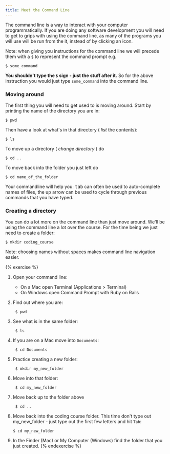 ```yaml
---
title: Meet the Command Line
---
```


The command line is a way to interact with your computer programmatically. If you are doing any software development you will need to get to grips with using the command line, as many of the programs you will use will be run from the it, instead of by clicking an icon.

Note: when giving you instructions for the command line we will precede them with a `$` to represent the command prompt e.g.

    $ some_command

**You shouldn't type the `$` sign - just the stuff after it.** So for the above instruction you would just type `some_command` into the command line.


### Moving around

The first thing you will need to get used to is moving around. Start by printing the name of the directory you are in:

    $ pwd

Then have a look at what's in that directory ( _list_ the contents):

    $ ls

To move up a directory ( _change directory_ ) do

    $ cd ..

To move back into the folder you just left do

    $ cd name_of_the_folder

Your commandline will help you: <kbd>tab</kbd> can often be used to auto-complete names of files, the up arrow can be used to cycle through previous commands that you have typed.

### Creating a directory

You can do a lot more on the command line than just move around. We'll be using the command line a lot over the course. For the time being we just need to create a folder:

    $ mkdir coding_course

Note: choosing names without spaces makes command line navigation easier.

{% exercise %}
1. Open your command line:
    * On a Mac open Terminal (Applications > Terminal)
    * On Windows open Command Prompt with Ruby on Rails
2. Find out where you are:

        $ pwd

3. See what is in the same folder:

        $ ls

4. If you are on a Mac move into `Documents`:

        $ cd Documents

5. Practice creating a new folder:

        $ mkdir my_new_folder

6. Move into that folder:

        $ cd my_new_folder

7. Move back up to the folder above

        $ cd ..

8. Move back into the coding course folder. This time don't type out my_new_folder - just type out the first few letters and hit `Tab`:

       $ cd my_new_folder

9. In the Finder (Mac) or My Computer (Windows) find the folder that you just created.
{% endexercise %}